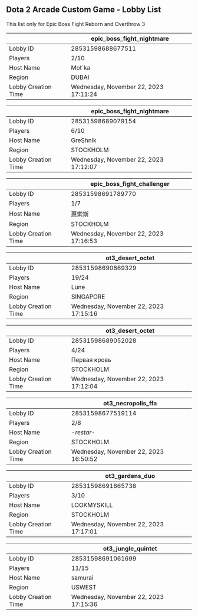 ## Dota 2 Arcade Custom Game - Lobby List

This list only for Epic Boss Fight Reborn and Overthrow 3

|  | epic_boss_fight_nightmare |
| ------ | ------ |
| Lobby ID | 28531598688677511 |
| Players | 2/10 |
| Host Name | Mot`ka |
| Region | DUBAI |
| Lobby Creation Time | Wednesday, November 22, 2023 17:11:24 |


|  | epic_boss_fight_nightmare |
| ------ | ------ |
| Lobby ID | 28531598689079154 |
| Players | 6/10 |
| Host Name | GreShnik |
| Region | STOCKHOLM |
| Lobby Creation Time | Wednesday, November 22, 2023 17:12:07 |


|  | epic_boss_fight_challenger |
| ------ | ------ |
| Lobby ID | 28531598691789770 |
| Players | 1/7 |
| Host Name | 惠索斯 |
| Region | STOCKHOLM |
| Lobby Creation Time | Wednesday, November 22, 2023 17:16:53 |


|  | ot3_desert_octet |
| ------ | ------ |
| Lobby ID | 28531598690869329 |
| Players | 19/24 |
| Host Name | Lune |
| Region | SINGAPORE |
| Lobby Creation Time | Wednesday, November 22, 2023 17:15:16 |


|  | ot3_desert_octet |
| ------ | ------ |
| Lobby ID | 28531598689052028 |
| Players | 4/24 |
| Host Name | Первая кровь |
| Region | STOCKHOLM |
| Lobby Creation Time | Wednesday, November 22, 2023 17:12:04 |


|  | ot3_necropolis_ffa |
| ------ | ------ |
| Lobby ID | 28531598677519114 |
| Players | 2/8 |
| Host Name | -_restar_- |
| Region | STOCKHOLM |
| Lobby Creation Time | Wednesday, November 22, 2023 16:50:52 |


|  | ot3_gardens_duo |
| ------ | ------ |
| Lobby ID | 28531598691865738 |
| Players | 3/10 |
| Host Name | LOOKMYSKILL |
| Region | STOCKHOLM |
| Lobby Creation Time | Wednesday, November 22, 2023 17:17:01 |


|  | ot3_jungle_quintet |
| ------ | ------ |
| Lobby ID | 28531598691061699 |
| Players | 11/15 |
| Host Name | samurai |
| Region | USWEST |
| Lobby Creation Time | Wednesday, November 22, 2023 17:15:36 |


